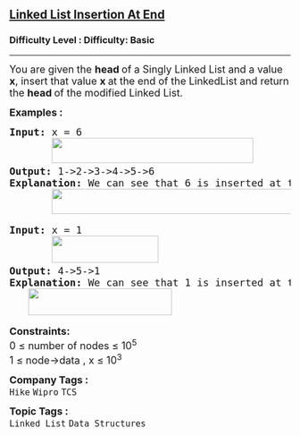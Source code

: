 <h2><a href="https://www.geeksforgeeks.org/problems/linked-list-insertion-1587115620/1?page=1&category=Linked%20List&sortBy=submissions">Linked List Insertion At End</a></h2><h3>Difficulty Level : Difficulty: Basic</h3><hr><div class="problems_problem_content__Xm_eO"><p><span style="font-size: 18px;">You are given the <strong>head </strong>of a Singly Linked List and a value <strong>x</strong>, insert that value <strong>x </strong>at the end of the LinkedList and return the <strong>head </strong>of the modified Linked List.</span></p>
<p><span style="font-size: 18px;"><strong>Examples :</strong></span></p>
<pre><span style="font-size: 18px;"><strong>Input: </strong>x = 6<br> &nbsp; &nbsp; &nbsp; <img src="https://media.geeksforgeeks.org/img-practice/prod/addEditProblem/700525/Web/Other/blobid0_1754907658.webp" width="361" height="45"><br><strong>Output: </strong>1-&gt;2-&gt;3-&gt;4-&gt;5-&gt;6<strong>
Explanation: </strong>We can see that 6 is inserted at the end of the linkedlist<strong>.<br>       <img src="https://media.geeksforgeeks.org/img-practice/prod/addEditProblem/700525/Web/Other/blobid0_1754888953.webp" width="430" height="45"></strong></span>
</pre>
<pre><span style="font-size: 18px;"><strong>Input: </strong>x = 1<br>       <img src="https://media.geeksforgeeks.org/img-practice/prod/addEditProblem/700525/Web/Other/blobid1_1754889087.webp" width="191" height="48"><br></span><span style="font-size: 18px;"><strong>Output: </strong>4-&gt;5-&gt;1<br><strong>Explanation: </strong>We can see that 1 is inserted at the end of the linkedlist<strong style="font-family: -apple-system, BlinkMacSystemFont, 'Segoe UI', Roboto, Oxygen, Ubuntu, Cantarell, 'Open Sans', 'Helvetica Neue', sans-serif;">.<br>        <img src="https://media.geeksforgeeks.org/img-practice/prod/addEditProblem/700525/Web/Other/blobid2_1754889156.webp" width="257" height="48"></strong><strong><br></strong></span></pre>
<p><span style="font-size: 18px;"><strong>Constraints:</strong><br>0 ≤ number of nodes ≤ 10<sup>5<br></sup>1 ≤ node-&gt;data , x ≤ 10<sup>3</sup><sup><br></sup></span></p></div><p><span style=font-size:18px><strong>Company Tags : </strong><br><code>Hike</code>&nbsp;<code>Wipro</code>&nbsp;<code>TCS</code>&nbsp;<br><p><span style=font-size:18px><strong>Topic Tags : </strong><br><code>Linked List</code>&nbsp;<code>Data Structures</code>&nbsp;